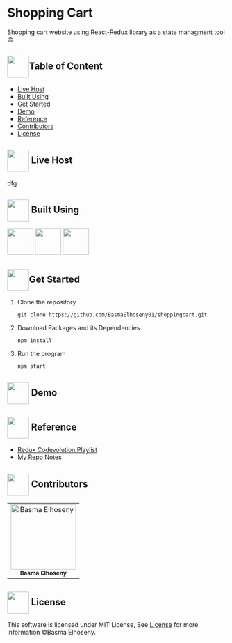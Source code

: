 # Shopping Cart
Shopping cart website using React-Redux library as a state managment tool 😊

## <img  align= center width=50px src="https://media4.giphy.com/media/QWRbnbKwghRE0GbAQx/giphy.gif?cid=6c09b952e94104243102e0e29bf1cd0d358227a4f0eadc38&rid=giphy.gif&ct=s">Table of Content


- <a href ="#Live">Live Host</a>
- <a href ="#Built">Built Using</a>
- <a href ="#start">Get Started</a>
- <a href ="#Demo">Demo</a>
- <a href ="#Reference">Reference</a>
- <a href ="#Contributors">Contributors</a>
- <a href ="#License">License</a>

## <img  align= center width=50px src="https://user-images.githubusercontent.com/72309546/217659299-c2b28c5f-e59b-47e6-bce3-0413546e1c7d.png"> Live Host<a id="Live"></a>
dfg

## <img  align= center width=50px src="https://thumbs.gfycat.com/ForkedTiredAmphibian-max-1mb.gif"> Built Using<a id="Built"></a>
<div>
<img height="60" src="https://media4.giphy.com/media/hUL5gdlvDgtRbOElZS/giphy.gif?cid=6c09b9520bff8929f81f38f3e937d4f653f4894942e8a5ad&rid=giphy.gif&ct=s" />
<img height="60" src="https://mui.com/static/logo.png" />
<img height="60" src="https://redux.js.org/img/redux-logo-landscape.png"/>
</div>

## <img  align= center width=50px height=50px src="https://cdn.pixabay.com/animation/2022/07/31/06/27/06-27-17-124_512.gif">Get Started <a id = "start"></a>

<ol>
<li>Clone the repository

<br>

```
git clone https://github.com/BasmaElhoseny01/shoppingcart.git
```

</li>
<li>Download Packages and its Dependencies

<br>

```
npm install
```

</li>
<li>Run the program

<br>

```
npm start
```

</li>
</ol>

## <img  align= center width=50px src="https://www.armediastudio.com/sites/default/files/cinegraph-hdr.gif"> Demo<a id="Demo"></a>

## <img  align= center width=50px src="https://i.pinimg.com/originals/b4/13/34/b41334a036d6796c281a6e5cbb36e4b5.gif"> Reference<a id="Reference"></a>
- <a href="https://www.youtube.com/watch?v=9boMnm5X9ak">Redux Codevolution Playlist</a>
- <a href="https://github.com/BasmaElhoseny01/Redux">My Repo Notes</a>


## <img  align= center width=50px height=50px src="https://digitalbeauty.com/wp-content/uploads/2019/03/GIF_DB_Computer.gif"> Contributors <a id = "Contributors"></a>

<table>
  <tr>
    <td align="center">
    <a href="https://github.com/BasmaElhoseny01" target="_black">
    <img src="https://avatars.githubusercontent.com/u/72309546?v=4" width="150px;" alt="Basma Elhoseny"/>
    <br />
    <sub><b>Basma Elhoseny</b></sub></a>
    </td>
  </tr>
</table>


## <img  align= center width=50px height=50px src="https://moein.video/wp-content/uploads/2022/05/license-GIF-Certificate-Royalty-Free-Animated-Icon-350px-after-effects-project.gif"> License <a id = "License"></a>
This software is licensed under MIT License, See [License](https://github.com/BasmaElhoseny01/shoppingcart/blob/master/LICENSE) for more information ©Basma Elhoseny.
